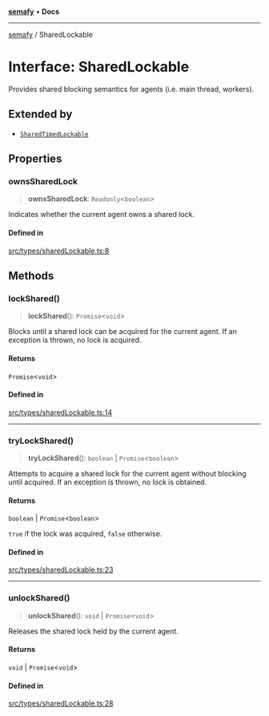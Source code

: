 [**semafy**](../README.md) • **Docs**

***

[semafy](../globals.md) / SharedLockable

# Interface: SharedLockable

Provides shared blocking semantics for agents (i.e. main thread, workers).

## Extended by

- [`SharedTimedLockable`](SharedTimedLockable.md)

## Properties

### ownsSharedLock

> **ownsSharedLock**: `Readonly`\<`boolean`\>

Indicates whether the current agent owns a shared lock.

#### Defined in

[src/types/sharedLockable.ts:8](https://github.com/havelessbemore/semafy/blob/243ef563375eae7e1984d5c778f0c8e55910568b/src/types/sharedLockable.ts#L8)

## Methods

### lockShared()

> **lockShared**(): `Promise`\<`void`\>

Blocks until a shared lock can be acquired for the current
agent. If an exception is thrown, no lock is acquired.

#### Returns

`Promise`\<`void`\>

#### Defined in

[src/types/sharedLockable.ts:14](https://github.com/havelessbemore/semafy/blob/243ef563375eae7e1984d5c778f0c8e55910568b/src/types/sharedLockable.ts#L14)

***

### tryLockShared()

> **tryLockShared**(): `boolean` \| `Promise`\<`boolean`\>

Attempts to acquire a shared lock for the current agent
without blocking until acquired. If an exception
is thrown, no lock is obtained.

#### Returns

`boolean` \| `Promise`\<`boolean`\>

`true` if the lock was acquired, `false` otherwise.

#### Defined in

[src/types/sharedLockable.ts:23](https://github.com/havelessbemore/semafy/blob/243ef563375eae7e1984d5c778f0c8e55910568b/src/types/sharedLockable.ts#L23)

***

### unlockShared()

> **unlockShared**(): `void` \| `Promise`\<`void`\>

Releases the shared lock held by the current agent.

#### Returns

`void` \| `Promise`\<`void`\>

#### Defined in

[src/types/sharedLockable.ts:28](https://github.com/havelessbemore/semafy/blob/243ef563375eae7e1984d5c778f0c8e55910568b/src/types/sharedLockable.ts#L28)
